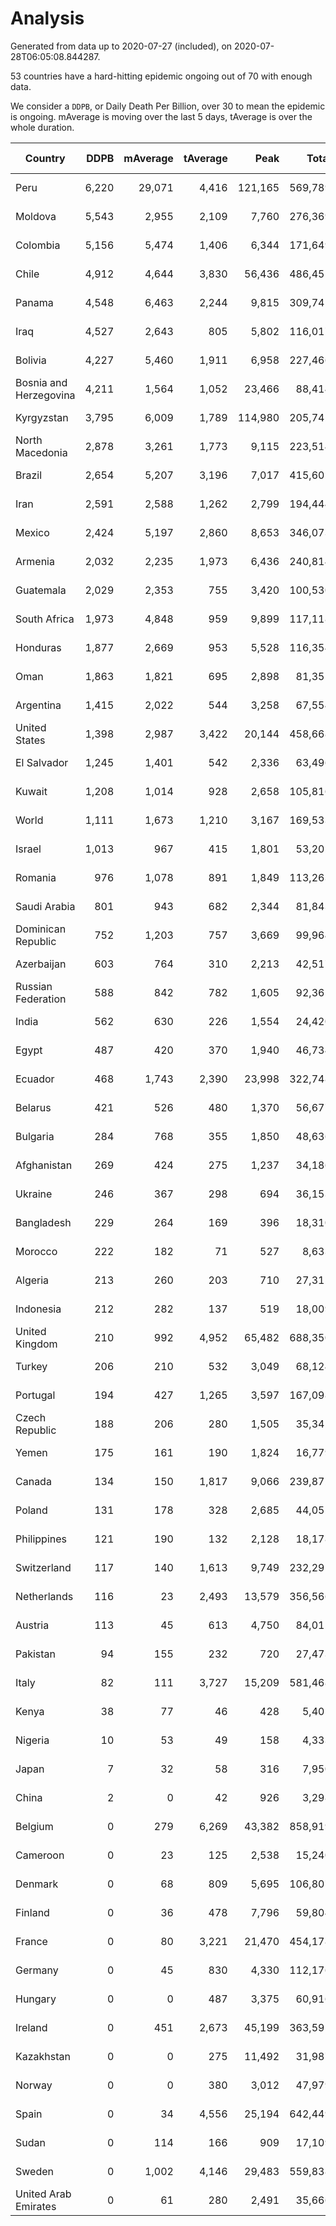 
# Analysis

Generated from data up to 2020-07-27 (included), on 2020-07-28T06:05:08.844287.

53 countries have a hard-hitting epidemic ongoing out of 70 with enough data.

We consider a `DDPB`, or Daily Death Per Billion, over 30 to mean the epidemic is ongoing.
mAverage is moving over the last 5 days, tAverage is over the whole duration.


| Country | DDPB | mAverage | tAverage | Peak | Total | Start | Peak Date | End | Duration |  Status |
|---------|-----:|---------:|---------:|-----:|------:|-------|-----------|-----|----------|---------|
| Peru | 6,220 | 29,071 | 4,416 | 121,165 | 569,789 | 2020-03-20 | 2020-07-23 | None | 129 days | ongoing |
| Moldova | 5,543 | 2,955 | 2,109 | 7,760 | 276,369 | 2020-03-18 | 2020-06-14 | None | 131 days | ongoing |
| Colombia | 5,156 | 5,474 | 1,406 | 6,344 | 171,649 | 2020-03-27 | 2020-07-24 | None | 122 days | ongoing |
| Chile | 4,912 | 4,644 | 3,830 | 56,436 | 486,451 | 2020-03-22 | 2020-07-18 | None | 127 days | ongoing |
| Panama | 4,548 | 6,463 | 2,244 | 9,815 | 309,745 | 2020-03-11 | 2020-07-25 | None | 138 days | ongoing |
| Iraq | 4,527 | 2,643 | 805 | 5,802 | 116,017 | 2020-03-05 | 2020-06-27 | None | 144 days | ongoing |
| Bolivia | 4,227 | 5,460 | 1,911 | 6,958 | 227,466 | 2020-03-30 | 2020-07-24 | None | 119 days | ongoing |
| Bosnia and Herzegovina | 4,211 | 1,564 | 1,052 | 23,466 | 88,414 | 2020-05-04 | 2020-05-04 | None | 84 days | ongoing |
| Kyrgyzstan | 3,795 | 6,009 | 1,789 | 114,980 | 205,742 | 2020-04-03 | 2020-07-19 | None | 115 days | ongoing |
| North Macedonia | 2,878 | 3,261 | 1,773 | 9,115 | 223,514 | 2020-03-23 | 2020-07-02 | None | 126 days | ongoing |
| Brazil | 2,654 | 5,207 | 3,196 | 7,017 | 415,602 | 2020-03-19 | 2020-06-05 | None | 130 days | ongoing |
| Iran | 2,591 | 2,588 | 1,262 | 2,799 | 194,444 | 2020-02-24 | 2020-07-21 | None | 154 days | ongoing |
| Mexico | 2,424 | 5,197 | 2,860 | 8,653 | 346,073 | 2020-03-28 | 2020-06-04 | None | 121 days | ongoing |
| Armenia | 2,032 | 2,235 | 1,973 | 6,436 | 240,814 | 2020-03-27 | 2020-06-02 | None | 122 days | ongoing |
| Guatemala | 2,029 | 2,353 | 755 | 3,420 | 100,530 | 2020-03-16 | 2020-07-24 | None | 133 days | ongoing |
| South Africa | 1,973 | 4,848 | 959 | 9,899 | 117,118 | 2020-03-27 | 2020-07-23 | None | 122 days | ongoing |
| Honduras | 1,877 | 2,669 | 953 | 5,528 | 116,354 | 2020-03-27 | 2020-07-22 | None | 122 days | ongoing |
| Oman | 1,863 | 1,821 | 695 | 2,898 | 81,351 | 2020-04-01 | 2020-07-14 | None | 117 days | ongoing |
| Argentina | 1,415 | 2,022 | 544 | 3,258 | 67,554 | 2020-03-25 | 2020-07-25 | None | 124 days | ongoing |
| United States | 1,398 | 2,987 | 3,422 | 20,144 | 458,668 | 2020-03-15 | 2020-04-16 | None | 134 days | ongoing |
| El Salvador | 1,245 | 1,401 | 542 | 2,336 | 63,496 | 2020-04-01 | 2020-07-18 | None | 117 days | ongoing |
| Kuwait | 1,208 | 1,014 | 928 | 2,658 | 105,816 | 2020-04-04 | 2020-05-16 | None | 114 days | ongoing |
| World | 1,111 | 1,673 | 1,210 | 3,167 | 169,533 | 2020-03-09 | 2020-07-23 | None | 140 days | ongoing |
| Israel | 1,013 | 967 | 415 | 1,801 | 53,202 | 2020-03-21 | 2020-07-26 | None | 128 days | ongoing |
| Romania | 976 | 1,078 | 891 | 1,849 | 113,263 | 2020-03-22 | 2020-04-10 | None | 127 days | ongoing |
| Saudi Arabia | 801 | 943 | 682 | 2,344 | 81,843 | 2020-03-29 | 2020-06-14 | None | 120 days | ongoing |
| Dominican Republic | 752 | 1,203 | 757 | 3,669 | 99,964 | 2020-03-17 | 2020-07-19 | None | 132 days | ongoing |
| Azerbaijan | 603 | 764 | 310 | 2,213 | 42,517 | 2020-03-12 | 2020-07-22 | None | 137 days | ongoing |
| Russian Federation | 588 | 842 | 782 | 1,605 | 92,365 | 2020-03-31 | 2020-05-29 | None | 118 days | ongoing |
| India | 562 | 630 | 226 | 1,554 | 24,420 | 2020-04-10 | 2020-06-17 | None | 108 days | ongoing |
| Egypt | 487 | 420 | 370 | 1,940 | 46,734 | 2020-03-23 | 2020-06-17 | None | 126 days | ongoing |
| Ecuador | 468 | 1,743 | 2,390 | 23,998 | 322,748 | 2020-03-14 | 2020-05-11 | None | 135 days | ongoing |
| Belarus | 421 | 526 | 480 | 1,370 | 56,677 | 2020-03-31 | 2020-06-19 | None | 118 days | ongoing |
| Bulgaria | 284 | 768 | 355 | 1,850 | 48,636 | 2020-03-12 | 2020-06-06 | None | 137 days | ongoing |
| Afghanistan | 269 | 424 | 275 | 1,237 | 34,186 | 2020-03-25 | 2020-07-15 | None | 124 days | ongoing |
| Ukraine | 246 | 367 | 298 | 694 | 36,153 | 2020-03-28 | 2020-06-17 | None | 121 days | ongoing |
| Bangladesh | 229 | 264 | 169 | 396 | 18,310 | 2020-04-10 | 2020-06-30 | None | 108 days | ongoing |
| Morocco | 222 | 182 | 71 | 527 | 8,633 | 2020-03-28 | 2020-04-05 | None | 121 days | ongoing |
| Algeria | 213 | 260 | 203 | 710 | 27,315 | 2020-03-15 | 2020-04-10 | None | 134 days | ongoing |
| Indonesia | 212 | 282 | 137 | 519 | 18,009 | 2020-03-18 | 2020-07-22 | None | 131 days | ongoing |
| United Kingdom | 210 | 992 | 4,952 | 65,482 | 688,350 | 2020-03-10 | 2020-04-30 | None | 139 days | ongoing |
| Turkey | 206 | 210 | 532 | 3,049 | 68,124 | 2020-03-21 | 2020-04-17 | None | 128 days | ongoing |
| Portugal | 194 | 427 | 1,265 | 3,597 | 167,098 | 2020-03-17 | 2020-04-03 | None | 132 days | ongoing |
| Czech Republic | 188 | 206 | 280 | 1,505 | 35,345 | 2020-03-23 | 2020-04-15 | None | 126 days | ongoing |
| Yemen | 175 | 161 | 190 | 1,824 | 16,779 | 2020-04-30 | 2020-07-13 | None | 88 days | ongoing |
| Canada | 134 | 150 | 1,817 | 9,066 | 239,872 | 2020-03-17 | 2020-05-06 | None | 132 days | ongoing |
| Poland | 131 | 178 | 328 | 2,685 | 44,052 | 2020-03-15 | 2020-06-20 | None | 134 days | ongoing |
| Philippines | 121 | 190 | 132 | 2,128 | 18,178 | 2020-03-12 | 2020-07-13 | None | 137 days | ongoing |
| Switzerland | 117 | 140 | 1,613 | 9,749 | 232,291 | 2020-03-05 | 2020-04-15 | None | 144 days | ongoing |
| Netherlands | 116 | 23 | 2,493 | 13,579 | 356,566 | 2020-03-06 | 2020-04-07 | None | 143 days | ongoing |
| Austria | 113 | 45 | 613 | 4,750 | 84,015 | 2020-03-12 | 2020-04-23 | None | 137 days | ongoing |
| Pakistan | 94 | 155 | 232 | 720 | 27,473 | 2020-03-31 | 2020-06-20 | None | 118 days | ongoing |
| Italy | 82 | 111 | 3,727 | 15,209 | 581,468 | 2020-02-22 | 2020-03-28 | None | 156 days | ongoing |
| Kenya | 38 | 77 | 46 | 428 | 5,405 | 2020-04-02 | 2020-07-22 | None | 116 days | ongoing |
| Nigeria | 10 | 53 | 49 | 158 | 4,333 | 2020-04-30 | 2020-06-17 | 2020-07-26 | 87 days | finished |
| Japan | 7 | 32 | 58 | 316 | 7,950 | 2020-03-11 | 2020-05-02 | 2020-07-24 | 135 days | finished |
| China | 2 | 0 | 42 | 926 | 3,298 | 2020-01-30 | 2020-04-16 | 2020-04-16 | 77 days | finished |
| Belgium | 0 | 279 | 6,269 | 43,382 | 858,919 | 2020-03-11 | 2020-04-10 | 2020-07-26 | 137 days | finished |
| Cameroon | 0 | 23 | 125 | 2,538 | 15,240 | 2020-03-25 | 2020-06-15 | 2020-07-24 | 121 days | finished |
| Denmark | 0 | 68 | 809 | 5,695 | 106,807 | 2020-03-15 | 2020-04-02 | 2020-07-25 | 132 days | finished |
| Finland | 0 | 36 | 478 | 7,796 | 59,804 | 2020-03-21 | 2020-04-22 | 2020-07-24 | 125 days | finished |
| France | 0 | 80 | 3,221 | 21,470 | 454,178 | 2020-03-06 | 2020-04-16 | 2020-07-25 | 141 days | finished |
| Germany | 0 | 45 | 830 | 4,330 | 112,176 | 2020-03-13 | 2020-04-15 | 2020-07-26 | 135 days | finished |
| Hungary | 0 | 0 | 487 | 3,375 | 60,916 | 2020-03-15 | 2020-04-19 | 2020-07-18 | 125 days | finished |
| Ireland | 0 | 451 | 2,673 | 45,199 | 363,591 | 2020-03-12 | 2020-04-25 | 2020-07-26 | 136 days | finished |
| Kazakhstan | 0 | 0 | 275 | 11,492 | 31,987 | 2020-03-27 | 2020-07-21 | 2020-07-21 | 116 days | finished |
| Norway | 0 | 0 | 380 | 3,012 | 47,979 | 2020-03-13 | 2020-04-21 | 2020-07-17 | 126 days | finished |
| Spain | 0 | 34 | 4,556 | 25,194 | 642,449 | 2020-03-06 | 2020-06-20 | 2020-07-25 | 141 days | finished |
| Sudan | 0 | 114 | 166 | 909 | 17,109 | 2020-04-14 | 2020-05-30 | 2020-07-26 | 103 days | finished |
| Sweden | 0 | 1,002 | 4,146 | 29,483 | 559,838 | 2020-03-12 | 2020-04-16 | 2020-07-25 | 135 days | finished |
| United Arab Emirates | 0 | 61 | 280 | 2,491 | 35,666 | 2020-03-21 | 2020-05-10 | 2020-07-26 | 127 days | finished |

